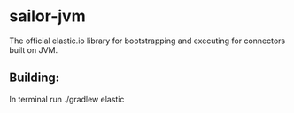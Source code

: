 # sailor-jvm
The official elastic.io library for bootstrapping and executing for connectors built on JVM.

## Building:
In terminal run 
    ./gradlew elastic